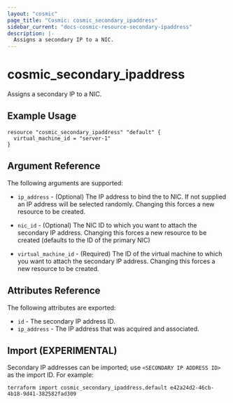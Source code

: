 ```yaml
---
layout: "cosmic"
page_title: "Cosmic: cosmic_secondary_ipaddress"
sidebar_current: "docs-cosmic-resource-secondary-ipaddress"
description: |-
  Assigns a secondary IP to a NIC.
---
```


# cosmic_secondary_ipaddress

Assigns a secondary IP to a NIC.

## Example Usage

```hcl
resource "cosmic_secondary_ipaddress" "default" {
  virtual_machine_id = "server-1"
}
```

## Argument Reference

The following arguments are supported:

* `ip_address` - (Optional) The IP address to bind the to NIC. If not supplied
    an IP address will be selected randomly. Changing this forces a new resource
    to be	created.

* `nic_id` - (Optional) The NIC ID to which you want to attach the secondary IP
    address. Changing this forces a new resource to be created (defaults to the
    ID of the primary NIC)

* `virtual_machine_id` - (Required) The ID of the virtual machine to which you
    want to attach the secondary IP address. Changing this forces a new resource
    to be created.

## Attributes Reference

The following attributes are exported:

* `id` - The secondary IP address ID.
* `ip_address` - The IP address that was acquired and associated.

## Import (EXPERIMENTAL)

Secondary IP addresses can be imported; use `<SECONDARY IP ADDRESS ID>` as the import ID. For
example:

```shell
terraform import cosmic_secondary_ipaddress.default e42a24d2-46cb-4b18-9d41-382582fad309
```

